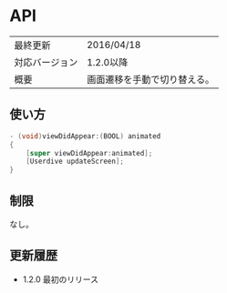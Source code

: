 # API

|                |            |
|:---------------|:-----------|
| 最終更新       | 2016/04/18 |
| 対応バージョン | 1.2.0以降      |
| 概要           | 画面遷移を手動で切り替える。 |

## 使い方

```objectivec
- (void)viewDidAppear:(BOOL) animated
{
    [super viewDidAppear:animated];
    [Userdive updateScreen];
}
```

## 制限

なし。

## 更新履歴

- 1.2.0 最初のリリース
